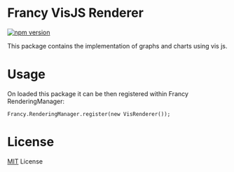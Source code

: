 # Francy VisJS Renderer

[![npm version](https://badge.fury.io/js/francy-renderer-visjs.svg)](https://badge.fury.io/js/francy-renderer-visjs)

This package contains the implementation of graphs and charts using vis js.

# Usage

On loaded this package it can be then registered within Francy RenderingManager:

```
Francy.RenderingManager.register(new VisRenderer());
```

# License

[MIT](LICENSE) License

